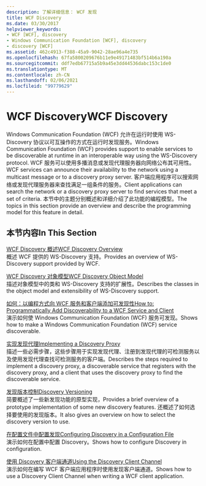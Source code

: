```yaml
---
description: 了解详细信息： WCF 发现
title: WCF Discovery
ms.date: 03/30/2017
helpviewer_keywords:
- WCF [WCF], discovery
- Windows Communication Foundation [WCF], discovery
- discovery [WCF]
ms.assetid: 462c4913-f388-45a9-9042-28ae96a4e735
ms.openlocfilehash: 67fa5800209676b11e9e49171483bf514b6a190a
ms.sourcegitcommit: ddf7edb67715a5b9a45e3dd44536dabc153c1de0
ms.translationtype: MT
ms.contentlocale: zh-CN
ms.lasthandoff: 02/06/2021
ms.locfileid: "99779629"
---
```

# <a name="wcf-discovery"></a><span data-ttu-id="0376d-103">WCF Discovery</span><span class="sxs-lookup"><span data-stu-id="0376d-103">WCF Discovery</span></span>

<span data-ttu-id="0376d-104">Windows Communication Foundation (WCF) 允许在运行时使用 WS-Discovery 协议以可互操作的方式在运行时发现服务。</span><span class="sxs-lookup"><span data-stu-id="0376d-104">Windows Communication Foundation (WCF) provides support to enable services to be discoverable at runtime in an interoperable way using the WS-Discovery protocol.</span></span> <span data-ttu-id="0376d-105">WCF 服务可以使用多播消息或发现代理服务器向网络公布其可用性。</span><span class="sxs-lookup"><span data-stu-id="0376d-105">WCF services can announce their availability to the network using a multicast message or to a discovery proxy server.</span></span> <span data-ttu-id="0376d-106">客户端应用程序可以搜索网络或发现代理服务器来查找满足一组条件的服务。</span><span class="sxs-lookup"><span data-stu-id="0376d-106">Client applications can search the network or a discovery proxy server to find services that meet a set of criteria.</span></span> <span data-ttu-id="0376d-107">本节中的主题分别概述和详细介绍了此功能的编程模型。</span><span class="sxs-lookup"><span data-stu-id="0376d-107">The topics in this section provide an overview and describe the programming model for this feature in detail.</span></span>  
  
## <a name="in-this-section"></a><span data-ttu-id="0376d-108">本节内容</span><span class="sxs-lookup"><span data-stu-id="0376d-108">In This Section</span></span>  

 [<span data-ttu-id="0376d-109">WCF Discovery 概述</span><span class="sxs-lookup"><span data-stu-id="0376d-109">WCF Discovery Overview</span></span>](wcf-discovery-overview.md)  
 <span data-ttu-id="0376d-110">概述 WCF 提供的 WS-Discovery 支持。</span><span class="sxs-lookup"><span data-stu-id="0376d-110">Provides an overview of WS-Discovery support provided by WCF.</span></span>  
  
 [<span data-ttu-id="0376d-111">WCF Discovery 对象模型</span><span class="sxs-lookup"><span data-stu-id="0376d-111">WCF Discovery Object Model</span></span>](wcf-discovery-object-model.md)  
 <span data-ttu-id="0376d-112">描述对象模型中的类和 WS-Discovery 支持的扩展性。</span><span class="sxs-lookup"><span data-stu-id="0376d-112">Describes the classes in the object model and extensibility of WS-Discovery support.</span></span>  
  
 [<span data-ttu-id="0376d-113">如何：以编程方式向 WCF 服务和客户端添加可发现性</span><span class="sxs-lookup"><span data-stu-id="0376d-113">How to: Programmatically Add Discoverability to a WCF Service and Client</span></span>](how-to-programmatically-add-discoverability-to-a-wcf-service-and-client.md)  
 <span data-ttu-id="0376d-114">演示如何使 Windows Communication Foundation (WCF) 服务可发现。</span><span class="sxs-lookup"><span data-stu-id="0376d-114">Shows how to make a Windows Communication Foundation (WCF) service discoverable.</span></span>  
  
 [<span data-ttu-id="0376d-115">实现发现代理</span><span class="sxs-lookup"><span data-stu-id="0376d-115">Implementing a Discovery Proxy</span></span>](implementing-a-discovery-proxy.md)  
 <span data-ttu-id="0376d-116">描述一些必需步骤，这些步骤用于实现发现代理、注册到发现代理的可检测服务以及使用发现代理查找可检测服务的客户端。</span><span class="sxs-lookup"><span data-stu-id="0376d-116">Describes the steps required to implement a discovery proxy, a discoverable service that registers with the discovery proxy, and a client that uses the discovery proxy to find the discoverable service.</span></span>  
  
 [<span data-ttu-id="0376d-117">发现版本控制</span><span class="sxs-lookup"><span data-stu-id="0376d-117">Discovery Versioning</span></span>](discovery-versioning.md)  
 <span data-ttu-id="0376d-118">简要概述了一些新发现功能的原型实现，</span><span class="sxs-lookup"><span data-stu-id="0376d-118">Provides a brief overview of a prototype implementation of some new discovery features.</span></span> <span data-ttu-id="0376d-119">还概述了如何选择要使用的发现版本。</span><span class="sxs-lookup"><span data-stu-id="0376d-119">It also gives an overview on how to select the discovery version to use.</span></span>  
  
 [<span data-ttu-id="0376d-120">在配置文件中配置发现</span><span class="sxs-lookup"><span data-stu-id="0376d-120">Configuring Discovery in a Configuration File</span></span>](configuring-discovery-in-a-configuration-file.md)  
 <span data-ttu-id="0376d-121">演示如何在配置中配置 Discovery。</span><span class="sxs-lookup"><span data-stu-id="0376d-121">Shows how to configure Discovery in configuration.</span></span>  
  
 [<span data-ttu-id="0376d-122">使用 Discovery 客户端通道</span><span class="sxs-lookup"><span data-stu-id="0376d-122">Using the Discovery Client Channel</span></span>](using-the-discovery-client-channel.md)  
 <span data-ttu-id="0376d-123">演示如何在编写 WCF 客户端应用程序时使用发现客户端通道。</span><span class="sxs-lookup"><span data-stu-id="0376d-123">Shows how to use a Discovery Client Channel when writing a WCF client application.</span></span>

